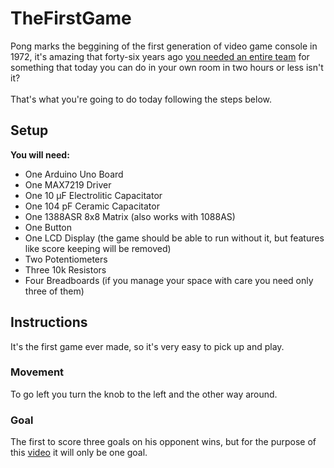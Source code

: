# TheFirstGame
Pong marks the beggining of the first generation of video game console in 1972, it's amazing that forty-six years ago [you needed an entire
team](https://en.wikipedia.org/wiki/Pong) for something that today you can do in your own room in two hours or less isn't it?\
\
That's what you're going to do today following the steps below.

## Setup
  **You will need:**
  - One Arduino Uno Board
  - One MAX7219 Driver
  - One 10 µF Electrolitic Capacitator
  - One 104 pF Ceramic Capacitator
  - One 1388ASR 8x8 Matrix (also works with 1088AS)  
  - One Button
  - One LCD Display (the game should be able to run without it, but features like score keeping will be removed)
  - Two Potentiometers
  - Three 10k Resistors
  - Four Breadboards (if you manage your space with care you need only three of them)
## Instructions
It's the first game ever made, so it's very easy to pick up and play.
### Movement
To go left you turn the knob to the left and the other way around.
### Goal
The first to score three goals on his opponent wins, but for the purpose of this [video](https://www.youtube.com/watch?v=x9SeMFr-97Y&feature=youtu.be) it will only be one goal.
